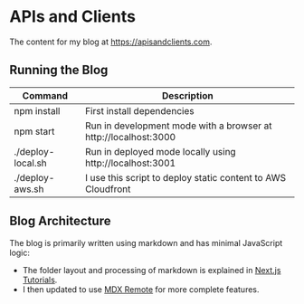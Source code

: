 # APIs and Clients

The content for my blog at https://apisandclients.com.

## Running the Blog

| Command | Description |
| ------- | ----------- |
| npm install | First install dependencies |
| npm start | Run in development mode with a browser at http://localhost:3000 |
| ./deploy-local.sh | Run in deployed mode locally using http://localhost:3001 |
| ./deploy-aws.sh | I use this script to deploy static content to AWS Cloudfront |

## Blog Architecture

The blog is primarily written using markdown and has minimal JavaScript logic:

- The folder layout and processing of markdown is explained in [Next.js Tutorials](https://nextjs.org/learn-pages-router/basics/data-fetching/blog-data).
- I then updated to use [MDX Remote](https://github.com/vercel/next.js/tree/canary/examples/with-mdx-remote) for more complete features.

